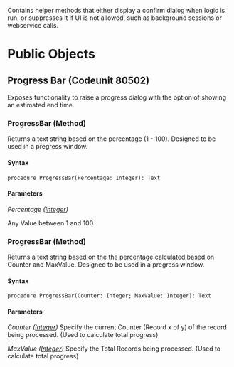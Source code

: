 Contains helper methods that either display a confirm dialog when logic is run, or suppresses it if UI is not allowed, such as background sessions or webservice calls.

# Public Objects
## Progress Bar (Codeunit 80502)

 Exposes functionality to raise a progress dialog with the option of showing an estimated end time.
 

### ProgressBar (Method) <a name="ProgressBarPercentage"></a> 

 Returns a text string based on the percentage (1 - 100). Designed to be used in a pregress window.
 

#### Syntax
```
procedure ProgressBar(Percentage: Integer): Text
```
#### Parameters
*Percentage ([Integer](https://docs.microsoft.com/en-us/dynamics365/business-central/dev-itpro/developer/methods-auto/integer/integer-data-type))*  

 Any Value between 1 and 100


### ProgressBar (Method) <a name="ProgressBarCouterAndMax"></a> 

 Returns a text string based on the the percentage calculated based on Counter and MaxValue. Designed to be used in a pregress window.

#### Syntax
```
procedure ProgressBar(Counter: Integer; MaxValue: Integer): Text
```
#### Parameters
*Counter ([Integer](https://docs.microsoft.com/en-us/dynamics365/business-central/dev-itpro/developer/methods-auto/integer/integer-data-type))* 
 Specify the current Counter (Record x of y) of the record being processed. (Used to calculate total progress)

*MaxValue ([Integer](https://docs.microsoft.com/en-us/dynamics365/business-central/dev-itpro/developer/methods-auto/integer/integer-data-type))*
 Specify the Total Records being processed. (Used to calculate total progress)

